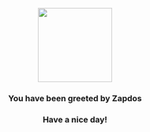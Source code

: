<p align="center">
    <img src="https://raw.githubusercontent.com/PokeAPI/sprites/master/sprites/pokemon/145.png" width="150" height="150">
</p>
<h3 align="center">You have been greeted by  <b>Zapdos</b></h3>
<h3 align="center">Have a nice day!</h3>

